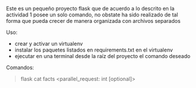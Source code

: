 Este es un pequeño proyecto flask que de acuerdo a lo descrito en la actividad 1 posee un solo comando, no obstate ha sido realizado de tal forma que pueda crecer de manera organizada con archivos separados

Uso:

* crear y activar un virtualenv
* instalar los paquetes listados en requirements.txt en el virtualenv
* ejecutar en una terminal desde la raíz del proyecto el comando deseado

Comandos:

> flask cat facts <parallel_request: int [optional]>



